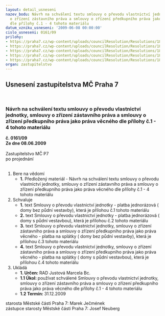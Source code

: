 ```yaml
---
layout: detail_usneseni
nazev_bodu: Návrh na schválení textu smlouvy o převodu vlastnictví jednotky, smlouvy
  o zřízení zástavního práva a smlouvy o zřízení předkupního práva jako práva věcného
  dle přílohy č.1 - 4 tohoto materiálu
datum_vzniku_usneseni: '2009-06-08 00:00:00'
cislo_usneseni: 0161/09
prilohy:
- https://praha7.cz/wp-content/uploads/councilResolution/Resolutions/18001/3-09-smlouva_-_iii__-_jednor%c3%a1zov%c3%a1_nevestavby_final.doc
- https://praha7.cz/wp-content/uploads/councilResolution/Resolutions/18001/3-09-smlouva_-_iii__-_jednor%c3%a1zov%c3%a1_vestavby_final.doc
- https://praha7.cz/wp-content/uploads/councilResolution/Resolutions/18001/3-09-smlouva_-_iii__-_spl%c3%a1tkov%c3%a1_nevestavby_final.doc
- https://praha7.cz/wp-content/uploads/councilResolution/Resolutions/18001/3-09-smlouva_-_iii__-_spl%c3%a1tkov%c3%a1_vestavby_final.doc
- https://praha7.cz/wp-content/uploads/councilResolution/Resolutions/18001/3-09-usnesen%c3%ad560.doc
organ: zastupitelstvo
---
```

<div id="ucUsn_pList" class="usn">
	<span><h2>Usnesení zastupitelstva MČ Praha 7 </h2>
<br></span><div class="standBody">
<span><h3>Návrh na schválení textu smlouvy o převodu vlastnictví jednotky, smlouvy o zřízení zástavního práva a smlouvy o zřízení předkupního práva jako práva věcného dle přílohy č.1 - 4 tohoto materiálu</h3></span><div class="center">
		<strong>č. 0161/09</strong><br>
	</div>
<div class="center">
		<strong>Ze dne 08.06.2009</strong><br><br>
	</div>Zastupitelstvo MČ P7<br> po projednání<br><br><ol>
<li>Bere na vědomí<ul><li>
<strong>1.</strong> Předložený materiál - Návrh na schválení textu smlouvy o převodu vlastnictví jednotky, smlouvy o zřízení zástavního práva a smlouvy o zřízení předkupního práva jako práva věcného dle přílohy č.1 - 4 tohoto materiálu</li></ul>
</li>
<li>Schvaluje<ul>
<li>
<strong>1.</strong> text Smlouvy o převodu vlastnictví jednotky - platba jednorázová ( domy bez půdní vestavby), která je přílohou č.1 tohoto materiálu </li>
<li>
<strong>2.</strong> text Smlouvy o převodu vlastnictví jednotky - platba jednorázová ( domy s půdní vestavbou), která je přílohou č.2 tohoto materiálu </li>
<li>
<strong>3.</strong> text Smlouvy o převodu vlastnictví jednotky, smlouvy o zřízení zástavního práva a smlouvy o zřízení předkupního práva jako práva věcného - platba na splátky ( domy bez půdní vestavby), která je přílohou č.3 tohoto materiálu </li>
<li>
<strong>4.</strong> text Smlouvy o převodu vlastnictví jednotky,  smlouvy o zřízení zástavního práva a smlouvy o zřízení předkupního práva jako práva věcného - platba na splátky ( domy s půdní vestavbou), která je přílohou č.4 tohoto materiálu          </li>
</ul>
</li>
<li>Ukládá<ul>
<li>
<strong>1. Určen: </strong>RAD Justová Marcela Bc.</li>
<li>
<strong>1.1 Úkol: </strong>používat schválené Smlouvy o převodu vlastnictví jednotky,  smlouvy o zřízení zástavního práva a smlouvy o zřízení předkupního práva jako práva věcného dle přílohy č.1 - 4  tohoto materiálu </li>
<li>
<strong>1.2 Termín: </strong>31.12.2009</li>
</ul>
</li>
</ol>starosta Městské části Praha 7: Marek Ječmének<br>zástupce starosty Městské části Praha 7: Josef Neuberg
</div>
</div>